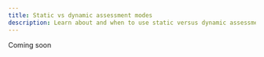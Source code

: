 ```yaml
---
title: Static vs dynamic assessment modes
description: Learn about and when to use static versus dynamic assessment modes
---
```


Coming soon
